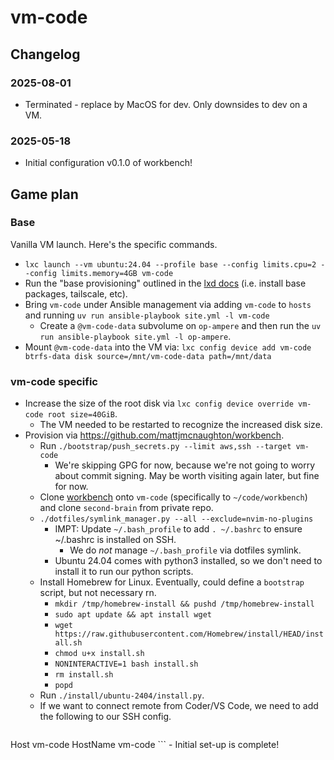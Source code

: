 # vm-code

## Changelog

### 2025-08-01

- Terminated - replace by MacOS for dev. Only downsides to dev on a VM.

### 2025-05-18

- Initial configuration v0.1.0 of workbench!

## Game plan

### Base

Vanilla VM launch. Here's the specific commands.

- `lxc launch --vm ubuntu:24.04 --profile base --config limits.cpu=2 --config limits.memory=4GB vm-code`
- Run the "base provisioning" outlined in the [lxd docs](../lxd/README.md) (i.e.
  install base packages, tailscale, etc).
- Bring `vm-code` under Ansible management via adding
  `vm-code` to `hosts` and running `uv run ansible-playbook site.yml -l vm-code`
  - Create a `@vm-code-data` subvolume on `op-ampere` and then run the `uv run
    ansible-playbook site.yml -l op-ampere`.
- Mount `@vm-code-data` into the VM via: `lxc config device add vm-code btrfs-data disk source=/mnt/vm-code-data path=/mnt/data`

### vm-code specific

- Increase the size of the root disk via `lxc config device override
  vm-code root size=40GiB`.
    - The VM needed to be restarted to recognize the increased disk size.
- Provision via https://github.com/mattjmcnaughton/workbench.
    - Run `./bootstrap/push_secrets.py --limit aws,ssh --target vm-code`
        - We're skipping GPG for now, because we're not going to worry about
          commit signing. May be worth visiting again later, but fine for now.
    - Clone [workbench](https://github.com/mattjmcnaughton/workbench/pull/11)
      onto `vm-code` (specifically to `~/code/workbench`) and clone
      `second-brain` from private repo.
    - `./dotfiles/symlink_manager.py --all --exclude=nvim-no-plugins`
        - IMPT: Update `~/.bash_profile` to add `. ~/.bashrc` to ensure ~/.bashrc is
          installed on SSH.
            - We do _not_ manage `~/.bash_profile` via dotfiles symlink.
        - Ubuntu 24.04 comes with python3 installed, so we don't need to install it
          to run our python scripts.
    - Install Homebrew for Linux. Eventually, could define a `bootstrap` script,
      but not necessary rn.
        - `mkdir /tmp/homebrew-install && pushd /tmp/homebrew-install`
        - `sudo apt update && apt install wget`
        - `wget https://raw.githubusercontent.com/Homebrew/install/HEAD/install.sh`
        - `chmod u+x install.sh`
        - `NONINTERACTIVE=1 bash install.sh`
        - `rm install.sh`
        - `popd`
    - Run `./install/ubuntu-2404/install.py`.
    - If we want to connect remote from Coder/VS Code, we need to add the
      following to our SSH config.
      ```
Host vm-code
  HostName vm-code
      ```
    - Initial set-up is complete!
